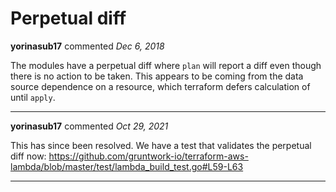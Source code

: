 # Perpetual diff

**yorinasub17** commented *Dec 6, 2018*

The modules have a perpetual diff where `plan` will report a diff even though there is no action to be taken. This appears to be coming from the data source dependence on a resource, which terraform defers calculation of until `apply`.
<br />
***


**yorinasub17** commented *Oct 29, 2021*

This has since been resolved. We have a test that validates the perpetual diff now: https://github.com/gruntwork-io/terraform-aws-lambda/blob/master/test/lambda_build_test.go#L59-L63
***

